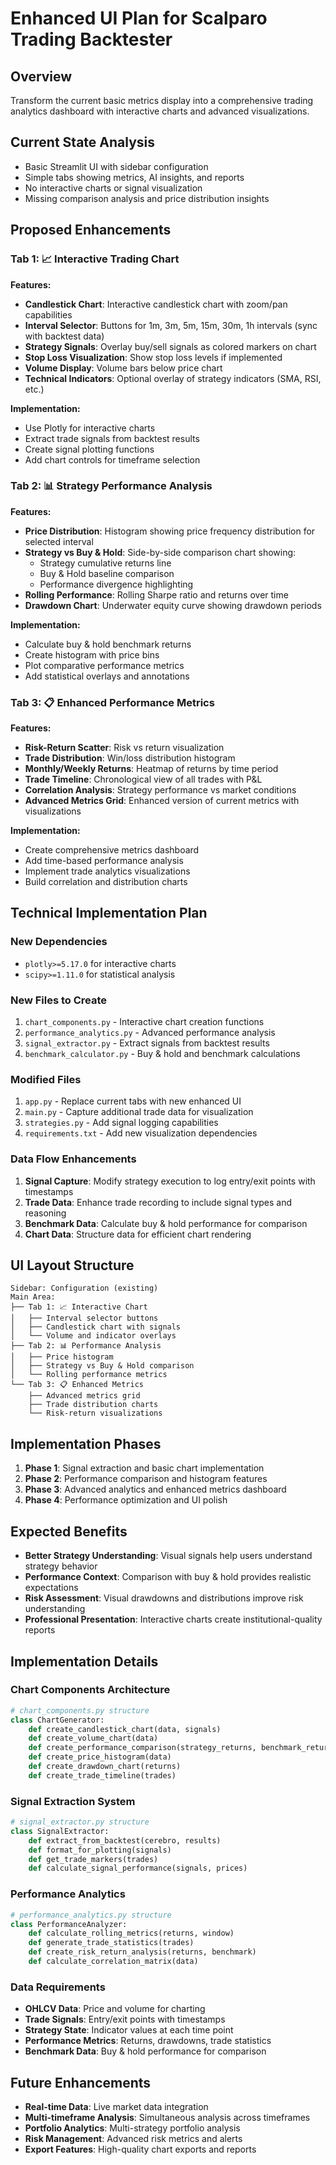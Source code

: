 # Enhanced UI Plan for Scalparo Trading Backtester

## Overview
Transform the current basic metrics display into a comprehensive trading analytics dashboard with interactive charts and advanced visualizations.

## Current State Analysis
- Basic Streamlit UI with sidebar configuration
- Simple tabs showing metrics, AI insights, and reports
- No interactive charts or signal visualization
- Missing comparison analysis and price distribution insights

## Proposed Enhancements

### Tab 1: 📈 Interactive Trading Chart
**Features:**
- **Candlestick Chart**: Interactive candlestick chart with zoom/pan capabilities
- **Interval Selector**: Buttons for 1m, 3m, 5m, 15m, 30m, 1h intervals (sync with backtest data)
- **Strategy Signals**: Overlay buy/sell signals as colored markers on chart
- **Stop Loss Visualization**: Show stop loss levels if implemented
- **Volume Display**: Volume bars below price chart
- **Technical Indicators**: Optional overlay of strategy indicators (SMA, RSI, etc.)

**Implementation:**
- Use Plotly for interactive charts
- Extract trade signals from backtest results
- Create signal plotting functions
- Add chart controls for timeframe selection

### Tab 2: 📊 Strategy Performance Analysis
**Features:**
- **Price Distribution**: Histogram showing price frequency distribution for selected interval
- **Strategy vs Buy & Hold**: Side-by-side comparison chart showing:
  - Strategy cumulative returns line
  - Buy & Hold baseline comparison
  - Performance divergence highlighting
- **Rolling Performance**: Rolling Sharpe ratio and returns over time
- **Drawdown Chart**: Underwater equity curve showing drawdown periods

**Implementation:**
- Calculate buy & hold benchmark returns
- Create histogram with price bins
- Plot comparative performance metrics
- Add statistical overlays and annotations

### Tab 3: 📋 Enhanced Performance Metrics
**Features:**
- **Risk-Return Scatter**: Risk vs return visualization
- **Trade Distribution**: Win/loss distribution histogram
- **Monthly/Weekly Returns**: Heatmap of returns by time period
- **Trade Timeline**: Chronological view of all trades with P&L
- **Correlation Analysis**: Strategy performance vs market conditions
- **Advanced Metrics Grid**: Enhanced version of current metrics with visualizations

**Implementation:**
- Create comprehensive metrics dashboard
- Add time-based performance analysis
- Implement trade analytics visualizations
- Build correlation and distribution charts

## Technical Implementation Plan

### New Dependencies
- `plotly>=5.17.0` for interactive charts
- `scipy>=1.11.0` for statistical analysis

### New Files to Create
1. `chart_components.py` - Interactive chart creation functions
2. `performance_analytics.py` - Advanced performance analysis
3. `signal_extractor.py` - Extract signals from backtest results
4. `benchmark_calculator.py` - Buy & hold and benchmark calculations

### Modified Files
1. `app.py` - Replace current tabs with new enhanced UI
2. `main.py` - Capture additional trade data for visualization
3. `strategies.py` - Add signal logging capabilities
4. `requirements.txt` - Add new visualization dependencies

### Data Flow Enhancements
1. **Signal Capture**: Modify strategy execution to log entry/exit points with timestamps
2. **Trade Data**: Enhance trade recording to include signal types and reasoning
3. **Benchmark Data**: Calculate buy & hold performance for comparison
4. **Chart Data**: Structure data for efficient chart rendering

## UI Layout Structure
```
Sidebar: Configuration (existing)
Main Area:
├── Tab 1: 📈 Interactive Chart
│   ├── Interval selector buttons
│   ├── Candlestick chart with signals
│   └── Volume and indicator overlays
├── Tab 2: 📊 Performance Analysis  
│   ├── Price histogram
│   ├── Strategy vs Buy & Hold comparison
│   └── Rolling performance metrics
└── Tab 3: 📋 Enhanced Metrics
    ├── Advanced metrics grid
    ├── Trade distribution charts
    └── Risk-return visualizations
```

## Implementation Phases
1. **Phase 1**: Signal extraction and basic chart implementation
2. **Phase 2**: Performance comparison and histogram features  
3. **Phase 3**: Advanced analytics and enhanced metrics dashboard
4. **Phase 4**: Performance optimization and UI polish

## Expected Benefits
- **Better Strategy Understanding**: Visual signals help users understand strategy behavior
- **Performance Context**: Comparison with buy & hold provides realistic expectations
- **Risk Assessment**: Visual drawdowns and distributions improve risk understanding
- **Professional Presentation**: Interactive charts create institutional-quality reports

## Implementation Details

### Chart Components Architecture
```python
# chart_components.py structure
class ChartGenerator:
    def create_candlestick_chart(data, signals)
    def create_volume_chart(data)
    def create_performance_comparison(strategy_returns, benchmark_returns)
    def create_price_histogram(data)
    def create_drawdown_chart(returns)
    def create_trade_timeline(trades)
```

### Signal Extraction System
```python
# signal_extractor.py structure
class SignalExtractor:
    def extract_from_backtest(cerebro, results)
    def format_for_plotting(signals)
    def get_trade_markers(trades)
    def calculate_signal_performance(signals, prices)
```

### Performance Analytics
```python
# performance_analytics.py structure
class PerformanceAnalyzer:
    def calculate_rolling_metrics(returns, window)
    def generate_trade_statistics(trades)
    def create_risk_return_analysis(returns, benchmark)
    def calculate_correlation_matrix(data)
```

### Data Requirements
- **OHLCV Data**: Price and volume for charting
- **Trade Signals**: Entry/exit points with timestamps
- **Strategy State**: Indicator values at each time point
- **Performance Metrics**: Returns, drawdowns, trade statistics
- **Benchmark Data**: Buy & hold performance for comparison

## Future Enhancements
- **Real-time Data**: Live market data integration
- **Multi-timeframe Analysis**: Simultaneous analysis across timeframes
- **Portfolio Analytics**: Multi-strategy portfolio analysis
- **Risk Management**: Advanced risk metrics and alerts
- **Export Features**: High-quality chart exports and reports